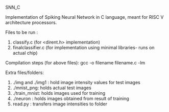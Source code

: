 SNN_C

Implementation of Spiking Neural Network in C language, meant for RISC V architecture processors.

Files to be run :
1. classify.c (for <dirent.h> implementation)
2. finalclassifier.c (for implementation using minimal libraries- runs on actual chip)

Compilation steps (for above files):
 gcc -o filename filename.c -lm

Extra files/folders:
1. ./img and ./img1 : hold image intensity values for test images
2. ./mnist_png: holds actual test images
3. ./train_mnist: holds images used for training 
4. ./neuron : holds images obtained from result of training
5. read.py : transfers image intensities to folder

